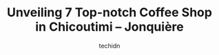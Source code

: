 ---
layout: ampstory
image: https://i0.wp.com/www.auto.or.id/wp-content/uploads/2023/06/cafe-du-palais-0-chicoutimi-jonquic3a8re-1686327556.jpeg?resize=640,853
author: techidn
featured: false
description: Chicoutimi – Jonquière, Quebec, Canada is a haven for Coffee Shop enthusiasts, boasting an impressive array of 7 top-notch establishments. Whether youre a seasoned connoisseur or simply 
title: Unveiling 7 Top-notch Coffee Shop in Chicoutimi – Jonquière
cover:
   title: Unveiling 7 Top-notch Coffee Shop in Chicoutimi – Jonquière
   subtitle: AUTO.OR.ID
   background: https://www.auto.or.id/wp-content/uploads/2023/06/cafe-du-palais-0-chicoutimi-jonquic3a8re-1686327556.jpeg

pages: 
 - layout: thirds
   top: <h1>#1 Tim Hortons</h1>
   bottom: "<p>Pretty nice food except that theyre always badly packaged, leaking everywhere if youre not careful in your car. Dont buy their wraps if dont want juices on your car s</p>"
   background: https://www.auto.or.id/wp-content/uploads/2023/06/cafe-du-palais-1-chicoutimi-jonquic3a8re-1686327558.jpeg
   backgroundblur: true
 - layout: thirds
   top: <h1>#2 Tim Hortons</h1>
   bottom: "<p>1750 Bd Saint-Paul, Chicoutimi, QC G7J 4N1, Canada</p>"
   background: https://www.auto.or.id/wp-content/uploads/2023/06/cafe-du-palais-2-chicoutimi-jonquic3a8re-1686327558.jpeg
   cta:
      link: https://www.auto.or.id/unveiling-7-top-notch-coffee-shop-in-chicoutimi-jonquiere/
      text: Unveiling 7 Top-notch Coffee Shop in Chicoutimi – Jonquière
 - layout: thirds
   top: <h1>#3 Cafe Mont-Royal</h1>
   bottom: "<p>6 Rue Jacques-Cartier E, Chicoutimi, QC G7G 4M1, Canada</p>"
   background: https://images.unsplash.com/photo-1573806719978-9f22b2360fad?ixlib=rb-4.0.3&ixid=MnwxMjA3fDB8MHxwaG90by1wYWdlfHx8fGVufDB8fHx8&auto=format&fit=crop&w=640&h=853&q=80
   cta:
      link: https://www.auto.or.id/unveiling-7-top-notch-coffee-shop-in-chicoutimi-jonquiere/
      text: Unveiling 7 Top-notch Coffee Shop in Chicoutimi – Jonquière
 - layout: thirds
   top: <h1>#4 Passion Café</h1>
   bottom: "<p>1929 Rue Davis, Jonquière, QC G7S 3B7, Canada</p>"
   background: https://images.unsplash.com/photo-1519752441410-d3ca70ecb937?ixlib=rb-4.0.3&ixid=MnwxMjA3fDB8MHxwaG90by1wYWdlfHx8fGVufDB8fHx8&auto=format&fit=crop&w=640&h=853&q=80
   cta:
      link: https://www.auto.or.id/unveiling-7-top-notch-coffee-shop-in-chicoutimi-jonquiere/
      text: Unveiling 7 Top-notch Coffee Shop in Chicoutimi – Jonquière
 - layout: thirds
   top: <h1>#5 Starbucks</h1>
   bottom: "<p>1331 Bd Talbot, Chicoutimi, QC G7H 4C1, Canada</p>"
   background: https://images.unsplash.com/photo-1618863099278-75222d755814?ixlib=rb-4.0.3&ixid=MnwxMjA3fDB8MHxwaG90by1wYWdlfHx8fGVufDB8fHx8&auto=format&fit=crop&w=640&h=853&q=80
   cta:
      link: https://www.auto.or.id/unveiling-7-top-notch-coffee-shop-in-chicoutimi-jonquiere/
      text: Unveiling 7 Top-notch Coffee Shop in Chicoutimi – Jonquière
 - layout: thirds
   top: <h1>#6 Starbucks</h1>
   bottom: "<p>430 Rue Racine E, Chicoutimi, QC G7H 1T7, Canada</p>"
   background: https://images.unsplash.com/photo-1554708893-e11aa45b9bbf?ixlib=rb-4.0.3&ixid=MnwxMjA3fDB8MHxwaG90by1wYWdlfHx8fGVufDB8fHx8&auto=format&fit=crop&w=640&h=853&q=80
   cta:
      link: https://www.auto.or.id/unveiling-7-top-notch-coffee-shop-in-chicoutimi-jonquiere/
      text: Unveiling 7 Top-notch Coffee Shop in Chicoutimi – Jonquière
 - layout: thirds
   top: <h1>#7 Cafe Croissant Chicoutimi Inc</h1>
   bottom: "<p>406 Rue Racine E, Chicoutimi, QC G7H 1T3, Canada</p>"
   background: https://images.unsplash.com/photo-1633961928124-c0eaa9d844ab?ixlib=rb-4.0.3&ixid=MnwxMjA3fDB8MHxwaG90by1wYWdlfHx8fGVufDB8fHx8&auto=format&fit=crop&w=640&h=853&q=80
   cta:
      link: https://www.auto.or.id/unveiling-7-top-notch-coffee-shop-in-chicoutimi-jonquiere/
      text: Unveiling 7 Top-notch Coffee Shop in Chicoutimi – Jonquière
 - layout: thirds
   middle: Continue reading...
   background: https://images.unsplash.com/photo-1637160969382-6562ca0d1435?ixlib=rb-4.0.3&ixid=MnwxMjA3fDB8MHxwaG90by1wYWdlfHx8fGVufDB8fHx8&auto=format&fit=crop&w=640&h=853&q=80
   cta:
      link: https://www.auto.or.id/unveiling-7-top-notch-coffee-shop-in-chicoutimi-jonquiere/
      text: Unveiling 7 Top-notch Coffee Shop in Chicoutimi – Jonquière

---